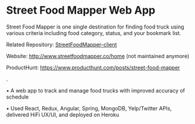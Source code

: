 # Street Food Mapper Web App

Street Food Mapper is one single destination for finding food truck using various criteria including food category, status, and your bookmark list.

Related Repository: [StreetFoodMapper-client](https://github.com/peiranqiu/StreetFoodMapper-client)

Website: http://www.streetfoodmapper.co/home (not maintained anymore)

ProductHunt: https://www.producthunt.com/posts/street-food-mapper

.

•	A web app to track and manage food trucks with improved accuracy of schedule

•	Used React, Redux, Angular, Spring, MongoDB, Yelp/Twitter APIs, delivered HiFi UX/UI, and deployed on Heroku

